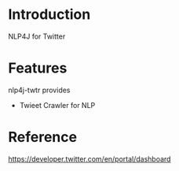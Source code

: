 # Introduction 

NLP4J for Twitter

# Features

nlp4j-twtr provides
- Twieet Crawler for NLP

# Reference

https://developer.twitter.com/en/portal/dashboard



